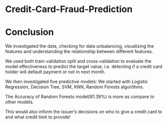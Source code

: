 # Credit-Card-Fraud-Prediction

# Conclusion
We investigated the data, checking for data unbalancing, visualizing the features and understanding the relationship between different features.

We used both train-validation split and cross-validation to evaluate the model effectiveness to predict the target value, i.e. detecting if a credit card holder will default payment or not in next month.

We then investigated five predictive models: We started with Logistic Regression, Decision Tree, SVM, KNN, Random Forests algorithms.

The Accuracy of Random Forests model(81.39%) is more as compare to other models.

This would also inform the issuer’s decisions on who to give a credit card to and what credit limit to provide!
